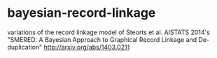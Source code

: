 bayesian-record-linkage
=======================

variations of the record linkage model of Steorts et al. AISTATS 2014's "SMERED: A Bayesian Approach to Graphical Record Linkage and De-duplication" http://arxiv.org/abs/1403.0211
